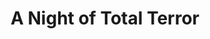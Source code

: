 ---
layout: other-video
permalink: /a-night-of-total-terror
title: A Night of Total Terror
video_number: 28
release_date: 1996-01-01
description: |
  This is the first movie I made that got me started on my path of filmmaking. Before this, most of my movies used puppets and action figures, because none of my friends were interested in acting. Finding actors was always a problem. This changed that slightly. With A Night of Total Terror, I started making the movie by myself (setting up the camera on my own, acting in front of it, changing costumes, playing all the different monsters myself). Then I showed my friends and it helped demonstrate how cool it is to make movies. So they joined in. That’s how it all started for me. This is really the birth of Cinemassacre right here.

  This is the 10th Anniversary edition, 2006, which is heavily edited from the original 30 minute crap-fest. It was really a learning experience for me, not meant to be looked at for quality. This version combines footage from the original with the sequel, An Evening of Real Supernatural Horror (1996) and the unfinished remake “Spread of Malevolence” (1997).

  You can see a really cool edit of “Spread of Malevolence” by Conrad Faraj.

  A second remake came with “A NEW Night of Total Terror” (1999), shot on 16mm for a class assignment. It was more like an experiment.

  The story was again recycled in “Curse of the Cat Lover’s Grave” (2003).
yt_description: |
  This is a horror movie I made in May 1996. It originally ran 30 minutes long, but this is a shortened version I made in 2006 to better suit the internet and the majority of attention spans. I was not feeling confident in the original film, but looking back, I no longer like this edit. It was not true to the original story, and discarded the twist ending. It also combines footage from the sequel "An Evening of Real Supernatural Horror" and "Malevolence".
cast: 
video_info:
  - youtube;YouTube (2006 re-edit);bmnLPGQd9-A
poster: a-night-of-total-terror.jpg
video_available: true
medium: live action
old_cm_description: |
  My classic about a thief on the run who is stalked by a mysterious gang of thugs who dress up like monsters. This is the movie that got my friends to act for me again, for the first time in two years and is the one and only accomplishment of mine which truly got me started on my new path of movie making! This movie...This day was the turning point of my life! This is the film that made me realize that I was destined to become a director and since then, I have been making movies non-stop.
james_old_star_rating: 3
james_old_number_rating: 8
---